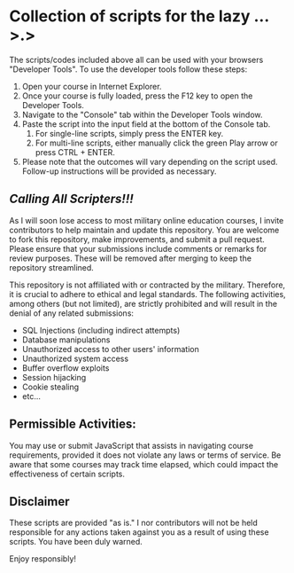 # Collection of scripts for the lazy ... >.>

The scripts/codes included above all can be used with your browsers "Developer Tools". To use the developer tools follow these steps:
1. Open your course in Internet Explorer.
2. Once your course is fully loaded, press the F12 key to open the Developer Tools.
3. Navigate to the "Console" tab within the Developer Tools window.
4. Paste the script into the input field at the bottom of the Console tab.
   1. For single-line scripts, simply press the ENTER key.
   2. For multi-line scripts, either manually click the green Play arrow or press CTRL + ENTER.
5. Please note that the outcomes will vary depending on the script used. Follow-up instructions will be provided as necessary.

## *Calling All Scripters!!!*
As I will soon lose access to most military online education courses, I invite contributors to help maintain and update this repository. You are welcome to fork this repository, make improvements, and submit a pull request. Please ensure that your submissions include comments or remarks for review purposes. These will be removed after merging to keep the repository streamlined.

This repository is not affiliated with or contracted by the military. Therefore, it is crucial to adhere to ethical and legal standards. The following activities, among others (but not limited), are strictly prohibited and will result in the denial of any related submissions:

- SQL Injections (including indirect attempts)
- Database manipulations
- Unauthorized access to other users' information
- Unauthorized system access
- Buffer overflow exploits
- Session hijacking
- Cookie stealing
- etc...

## Permissible Activities:
You may use or submit JavaScript that assists in navigating course requirements, provided it does not violate any laws or terms of service. Be aware that some courses may track time elapsed, which could impact the effectiveness of certain scripts.

## Disclaimer
These scripts are provided "as is." I nor contributors will not be held responsible for any actions taken against you as a result of using these scripts. You have been duly warned.


Enjoy responsibly!
